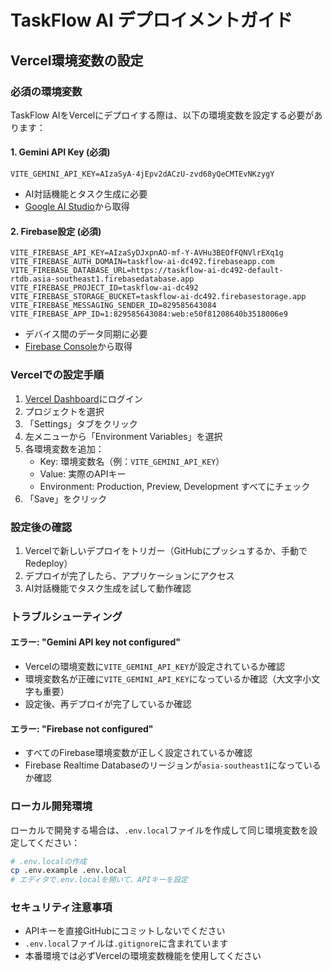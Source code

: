 # TaskFlow AI デプロイメントガイド

## Vercel環境変数の設定

### 必須の環境変数

TaskFlow AIをVercelにデプロイする際は、以下の環境変数を設定する必要があります：

#### 1. Gemini API Key (必須)
```
VITE_GEMINI_API_KEY=AIzaSyA-4jEpv2dACzU-zvd68yQeCMTEvNKzygY
```
- AI対話機能とタスク生成に必要
- [Google AI Studio](https://makersuite.google.com/app/apikey)から取得

#### 2. Firebase設定 (必須)
```
VITE_FIREBASE_API_KEY=AIzaSyDJxpnAO-mf-Y-AVHu3BEOfFQNVlrEXq1g
VITE_FIREBASE_AUTH_DOMAIN=taskflow-ai-dc492.firebaseapp.com
VITE_FIREBASE_DATABASE_URL=https://taskflow-ai-dc492-default-rtdb.asia-southeast1.firebasedatabase.app
VITE_FIREBASE_PROJECT_ID=taskflow-ai-dc492
VITE_FIREBASE_STORAGE_BUCKET=taskflow-ai-dc492.firebasestorage.app
VITE_FIREBASE_MESSAGING_SENDER_ID=829585643084
VITE_FIREBASE_APP_ID=1:829585643084:web:e50f81208640b3518006e9
```
- デバイス間のデータ同期に必要
- [Firebase Console](https://console.firebase.google.com/)から取得

### Vercelでの設定手順

1. [Vercel Dashboard](https://vercel.com/dashboard)にログイン
2. プロジェクトを選択
3. 「Settings」タブをクリック
4. 左メニューから「Environment Variables」を選択
5. 各環境変数を追加：
   - Key: 環境変数名（例：`VITE_GEMINI_API_KEY`）
   - Value: 実際のAPIキー
   - Environment: Production, Preview, Development すべてにチェック
6. 「Save」をクリック

### 設定後の確認

1. Vercelで新しいデプロイをトリガー（GitHubにプッシュするか、手動でRedeploy）
2. デプロイが完了したら、アプリケーションにアクセス
3. AI対話機能でタスク生成を試して動作確認

### トラブルシューティング

#### エラー: "Gemini API key not configured"
- Vercelの環境変数に`VITE_GEMINI_API_KEY`が設定されているか確認
- 環境変数名が正確に`VITE_GEMINI_API_KEY`になっているか確認（大文字小文字も重要）
- 設定後、再デプロイが完了しているか確認

#### エラー: "Firebase not configured"
- すべてのFirebase環境変数が正しく設定されているか確認
- Firebase Realtime Databaseのリージョンが`asia-southeast1`になっているか確認

### ローカル開発環境

ローカルで開発する場合は、`.env.local`ファイルを作成して同じ環境変数を設定してください：

```bash
# .env.localの作成
cp .env.example .env.local
# エディタで.env.localを開いて、APIキーを設定
```

### セキュリティ注意事項

- APIキーを直接GitHubにコミットしないでください
- `.env.local`ファイルは`.gitignore`に含まれています
- 本番環境では必ずVercelの環境変数機能を使用してください